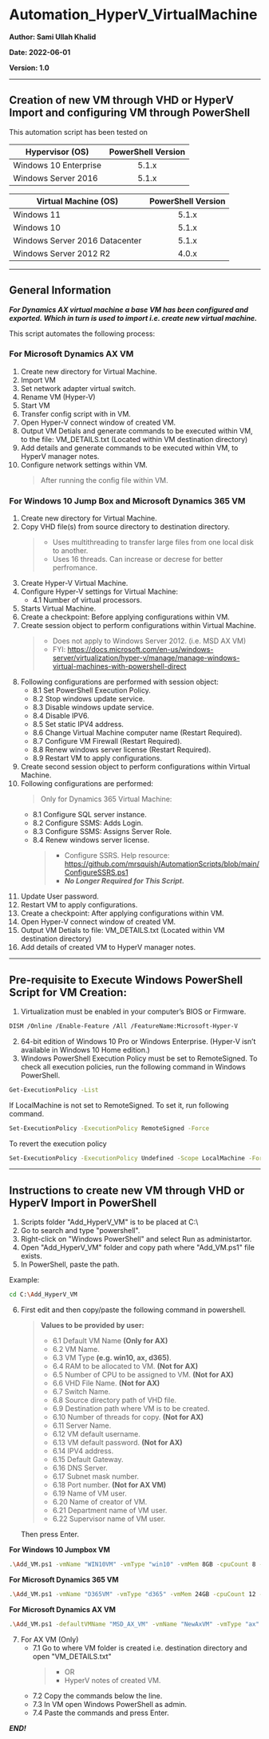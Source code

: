# Automation_HyperV_VirtualMachine

**Author: Sami Ullah Khalid**

**Date: 2022-06-01**

**Version: 1.0**

---
## Creation of new VM through VHD or HyperV Import and configuring VM through PowerShell

This automation script has been tested on 

| Hypervisor (OS) | PowerShell Version |
| ------------- |:-------------:|
| Windows 10 Enterprise | 5.1.x |
| Windows Server 2016   | 5.1.x |

| Virtual Machine (OS) | PowerShell Version |
| ------------- |:-------------:|
| Windows 11                     | 5.1.x |
| Windows 10                     | 5.1.x |
| Windows Server 2016 Datacenter | 5.1.x |
| Windows Server 2012 R2         | 4.0.x |

---

## General Information

***For Dynamics AX virtual machine a base VM has been configured and exported. Which in turn is used to import i.e. create new virtual machine.***

This script automates the following process:

### For Microsoft Dynamics AX VM

1. Create new directory for Virtual Machine.
2. Import VM
3. Set network adapter virtual switch.
4. Rename VM (Hyper-V)
5. Start VM
6. Transfer config script with in VM.
7. Open Hyper-V connect window of created VM.
8. Output VM Detials and generate commands to be executed within VM, to the file: VM_DETAILS.txt (Located within VM destination directory)
9. Add details and generate commands to be executed within VM, to HyperV manager notes.
10. Configure network settings within VM.
    > After running the config file within VM.

### For Windows 10 Jump Box and Microsoft Dynamics 365 VM 

1. Create new directory for Virtual Machine.
2. Copy VHD file(s) from source directory to destination directory.
   > - Uses multithreading to transfer large files from one local disk to another.
   > - Uses 16 threads. Can increase or decrese for better perfromance.
3. Create Hyper-V Virtual Machine.
4. Configure Hyper-V settings for Virtual Machine:
   - 4.1 Number of virtual processors.
5. Starts Virtual Machine.
6. Create a checkpoint: Before applying configurations within VM.
7. Create session object to perform configurations within Virtual Machine.
   > - Does not apply to Windows Server 2012. (i.e. MSD AX VM)
   > - FYI: https://docs.microsoft.com/en-us/windows-server/virtualization/hyper-v/manage/manage-windows-virtual-machines-with-powershell-direct
8. Following configurations are performed with session object:
   - 8.1 Set PowerShell Execution Policy.
   - 8.2 Stop windows update service.
   - 8.3 Disable windows update service.
   - 8.4 Disable IPV6.
   - 8.5 Set static IPV4 address.
   - 8.6 Change Virtual Machine computer name (Restart Required).
   - 8.7 Configure VM Firewall (Restart Required).
   - 8.8 Renew windows server license (Restart Required).
   - 8.9 Restart VM to apply configurations.
9. Create second session object to perform configurations within Virtual Machine.  
10. Following configurations are performed:
    > Only for Dynamics 365 Virtual Machine:
    - 8.1 Configure SQL server instance.
    - 8.2 Configure SSMS: Adds Login.
    - 8.3 Configure SSMS: Assigns Server Role.
    - 8.4 Renew windows server license.
        > - Configure SSRS. Help resource: https://github.com/mrsquish/AutomationScripts/blob/main/ConfigureSSRS.ps1
        > - ***No Longer Required for This Script.***
11. Update User password.
12. Restart VM to apply configurations.
13. Create a checkpoint: After applying configurations within VM.
14. Open Hyper-V connect window of created VM.
15. Output VM Detials to file: VM_DETAILS.txt (Located within VM destination directory)
16. Add details of created VM to HyperV manager notes.

---
## Pre-requisite to Execute Windows PowerShell Script for VM Creation:

1. Virtualization must be enabled in your computer’s BIOS or Firmware.
```sh
DISM /Online /Enable-Feature /All /FeatureName:Microsoft-Hyper-V
```
2. 64-bit edition of Windows 10 Pro or Windows Enterprise. (Hyper-V isn’t available in Windows 10 Home edition.)
3. Windows PowerShell Execution Policy must be set to RemoteSigned.
   To check all execution policies, run the following command in Windows PowerShell.
```sh
Get-ExecutionPolicy -List
```
   If LocalMachine is not set to RemoteSigned. To set it, run following command.
```sh
Set-ExecutionPolicy -ExecutionPolicy RemoteSigned -Force
```
   To revert the execution policy
```sh
Set-ExecutionPolicy -ExecutionPolicy Undefined -Scope LocalMachine -Force
```
------------------------------------------------------------
## Instructions to create new VM through VHD or HyperV Import in PowerShell

1. Scripts folder "Add_HyperV_VM" is to be placed at C:\
2. Go to search and type "powershell".
3. Right-click on "Windows PowerShell" and select Run as administartor.
4. Open "Add_HyperV_VM" folder and copy path where "Add_VM.ps1" file exists.
5. In PowerShell, paste the path.

Example:
```sh
cd C:\Add_HyperV_VM
```
6. First edit and then copy/paste the following command in powershell.
    > **Values to be provided by user:**
    > - 6.1 Default VM Name **(Only for AX)**
    > - 6.2 VM Name.
    > - 6.3 VM Type **(e.g. win10, ax, d365)**.
    > - 6.4 RAM to be allocated to VM. **(Not for AX)**
    > - 6.5 Number of CPU to be assigned to VM. **(Not for AX)**
    > - 6.6 VHD File Name. **(Not for AX)**
    > - 6.7 Switch Name.
    > - 6.8 Source directory path of VHD file.
    > - 6.9 Destination path where VM is to be created.
    > - 6.10 Number of threads for copy. **(Not for AX)**
    > - 6.11 Server Name. 
    > - 6.12 VM default username.
    > - 6.13 VM default password. **(Not for AX)**
    > - 6.14 IPV4 address.
    > - 6.15 Default Gateway.
    > - 6.16 DNS Server.
    > - 6.17 Subnet mask number.
    > - 6.18 Port number. **(Not for AX VM)**
    > - 6.19 Name of VM user.
    > - 6.20 Name of creator of VM.
    > - 6.21 Department name of VM user.
    > - 6.22 Supervisor name of VM user.

    Then press Enter.
   
**For Windows 10 Jumpbox VM**
```sh
.\Add_VM.ps1 -vmName "WIN10VM" -vmType "win10" -vmMem 8GB -cpuCount 8 -vhdFileName "WIN10HRH3171.vhdx" -vmSwitch "nSwitch" -srcDirPath "Path" -destDirPath "Path" -threadCount 16 -serverName "localhost" -vmDefaultUsername "win10adm" -vmDefaultPassword "pass@word1" -ipAddress "192.168.0.10" -defaultGateway "192.168.0.1" -dnsServer "8.8.8.8" -subnetMask 24 -vmPort "123456" -ownerName "Name" -createdBy "Creator" -department "Department" -supervisorName "Supervisor"
```
**For Microsoft Dynamics 365 VM**
```sh
.\Add_VM.ps1 -vmName "D365VM" -vmType "d365" -vmMem 24GB -cpuCount 12 -vhdFileName "FinandOps10.0.17.vhd" -vmSwitch "nSwitch" -srcDirPath "Path" -destDirPath "Path" -threadCount 16 -serverName "localhost" -vmDefaultUsername "Administrator" -vmDefaultPassword "pass@word1" -ipAddress "192.168.0.10" -defaultGateway "192.168.0.1" -dnsServer "8.8.8.8" -subnetMask 24 -vmPort "123456" -ownerName "Name" -createdBy "Creator" -department "Department" -supervisorName "Supervisor"
```
**For Microsoft Dynamics AX VM**
```sh
.\Add_VM.ps1 -defaultVMName "MSD_AX_VM" -vmName "NewAxVM" -vmType "ax" -vmSwitch "nSwitch" -srcDirPath "Path" -destDirPath "Path" -serverName "localhost" -vmDefaultUsername "AX_Dev" -ipAddress "192.168.0.10" -defaultGateway "192.168.0.1" -dnsServer "8.8.8.8" -subnetMask 24 -ownerName "Name" -createdBy "Creator" -department "Department" -supervisorName "Supervisor"
```

   7. For AX VM (Only)
      - 7.1 Go to where VM folder is created i.e. destination directory and open "VM_DETAILS.txt"
        > - OR 
        > - HyperV notes of created VM.
      - 7.2 Copy the commands below the line.
      - 7.3 In VM open Windows PowerShell as admin.
      - 7.4 Paste the commands and press Enter.

***END!***
